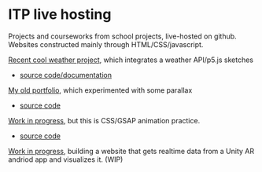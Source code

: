 # ITP live hosting
Projects and courseworks from school projects, live-hosted on github.
Websites constructed mainly through HTML/CSS/javascript.

[Recent cool weather project](https://bingnaa.github.io/weather/hi.html), which integrates a weather API/p5.js sketches
+ [source code/documentation](https://github.com/bingnaa/bingnaa.github.io/tree/main/weather)

[My old portfolio](https://bingnaa.github.io/portfolioOLD/concepts.html), which experimented with some parallax
+ [source code](https://github.com/bingnaa/bingnaa.github.io/tree/main/portfolioOLD)

[Work in progress](https://bingnaa.github.io/github/hi.html), but this is CSS/GSAP animation practice.
+ [source code](https://github.com/bingnaa/bingnaa.github.io/tree/main/github)

[Work in progress](https://github.com/bingnaa/bingnaa.github.io/tree/main/AR), building a website that gets realtime data from a Unity AR andriod app and visualizes it. (WIP)
